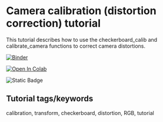 # Camera calibration (distortion correction) tutorial

This tutorial describes how to use the checkerboard_calib and calibrate_camera functions to correct camera distortions.

[![Binder](https://mybinder.org/badge_logo.svg)](https://mybinder.org/v2/gh/danforthcenter/plantcv-tutorial-camera-calibration.git/HEAD)


<a target="_blank" href="https://colab.research.google.com/github/https://mybinder.org/v2/gh/danforthcenter/plantcv-tutorial-camera-calibration.git/HEAD">
  <img src="https://colab.research.google.com/assets/colab-badge.svg" alt="Open In Colab"/>
</a>


![Static Badge](https://img.shields.io/badge/Open%20on%20GitHub-black?logo=github)

## Tutorial tags/keywords

calibration, transform, checkerboard, distortion, RGB, tutorial
